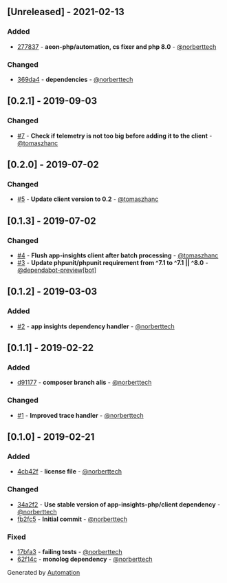 ## [Unreleased] - 2021-02-13

### Added
- [277837](https://github.com/app-insights-php/monolog-handler/commit/277837cc3a2b9c3fe0302f5a260958c1b5f60fa2) - **aeon-php/automation, cs fixer and php 8.0** - [@norberttech](https://github.com/norberttech)

### Changed
- [369da4](https://github.com/app-insights-php/monolog-handler/commit/369da4b4535c18e8ab571c28dbf1e22caa046beb) - **dependencies** - [@norberttech](https://github.com/norberttech)

## [0.2.1] - 2019-09-03

### Changed
- [#7](https://github.com/app-insights-php/monolog-handler/pull/7) - **Check if telemetry is not too big before adding it to the client** - [@tomaszhanc](https://github.com/tomaszhanc)

## [0.2.0] - 2019-07-02

### Changed
- [#5](https://github.com/app-insights-php/monolog-handler/pull/5) - **Update client version to 0.2** - [@tomaszhanc](https://github.com/tomaszhanc)

## [0.1.3] - 2019-07-02

### Changed
- [#4](https://github.com/app-insights-php/monolog-handler/pull/4) - **Flush app-insights client after batch processing** - [@tomaszhanc](https://github.com/tomaszhanc)
- [#3](https://github.com/app-insights-php/monolog-handler/pull/3) - **Update phpunit/phpunit requirement from ^7.1 to ^7.1 || ^8.0** - [@dependabot-preview[bot]](https://github.com/apps/dependabot-preview)

## [0.1.2] - 2019-03-03

### Added
- [#2](https://github.com/app-insights-php/monolog-handler/pull/2) - **app insights dependency handler** - [@norberttech](https://github.com/norberttech)

## [0.1.1] - 2019-02-22

### Added
- [d91177](https://github.com/app-insights-php/monolog-handler/commit/d91177d437dda37c4afefc05b6b47e5bb40ec331) - **composer branch alis** - [@norberttech](https://github.com/norberttech)

### Changed
- [#1](https://github.com/app-insights-php/monolog-handler/pull/1) - **Improved trace handler** - [@norberttech](https://github.com/norberttech)

## [0.1.0] - 2019-02-21

### Added
- [4cb42f](https://github.com/app-insights-php/monolog-handler/commit/4cb42f38d5ab6d992be70321b7f6515e2d36a236) - **license file** - [@norberttech](https://github.com/norberttech)

### Changed
- [34a2f2](https://github.com/app-insights-php/monolog-handler/commit/34a2f2e73cdc511b3783275e53578c378ae54435) - **Use stable version of app-insights-php/client dependency** - [@norberttech](https://github.com/norberttech)
- [fb2fc5](https://github.com/app-insights-php/monolog-handler/commit/fb2fc5e68896bb60248ae452f52bc9376d518122) - **Initial commit** - [@norberttech](https://github.com/norberttech)

### Fixed
- [17bfa3](https://github.com/app-insights-php/monolog-handler/commit/17bfa39d31ccea8f936cbfcafab507e8c687f21c) - **failing tests** - [@norberttech](https://github.com/norberttech)
- [62f14c](https://github.com/app-insights-php/monolog-handler/commit/62f14c41431c60377d178ccda4a7a9875cc46b46) - **monolog dependency** - [@norberttech](https://github.com/norberttech)

Generated by [Automation](https://github.com/aeon-php/automation)